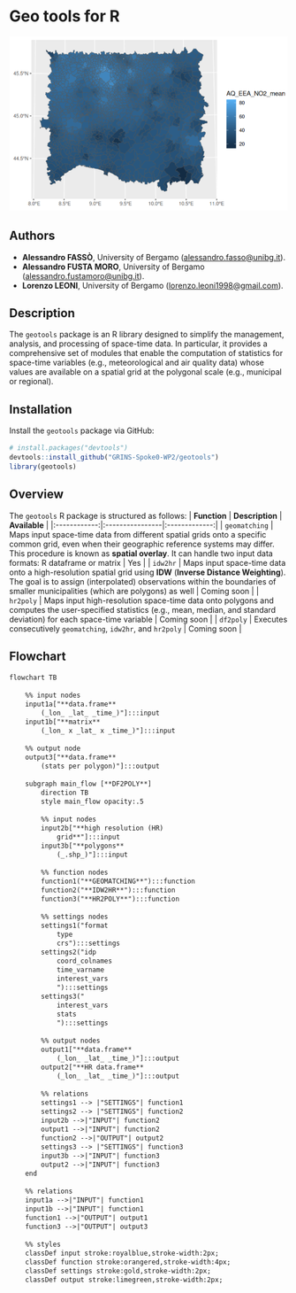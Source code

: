 # Geo tools for R

![Cover](media/Cover.png)

## Authors
- **Alessandro FASSÒ**, University of Bergamo (alessandro.fasso@unibg.it).
- **Alessandro FUSTA MORO**, University of Bergamo (alessandro.fustamoro@unibg.it).
- **Lorenzo LEONI**, University of Bergamo (lorenzo.leoni1998@gmail.com).

## Description
The ```geotools``` package is an R library designed to simplify the management, analysis, and processing of space-time data. In particular, it provides a comprehensive set of modules that enable the computation of statistics for space-time variables (e.g., meteorological and air quality data) whose values are available on a spatial grid at the polygonal scale (e.g., municipal or regional).

## Installation
Install the ```geotools``` package via GitHub:
``` r
# install.packages("devtools")
devtools::install_github("GRINS-Spoke0-WP2/geotools")
library(geotools)
``` 

## Overview
The ```geotools``` R package is structured as follows:
| **Function** | **Description** | **Available** |
|:------------:|:----------------|:-------------:|
| ```geomatching``` | Maps input space-time data from different spatial grids onto a specific common grid, even when their geographic reference systems may differ. This procedure is known as **spatial overlay**. It can handle two input data formats: R dataframe or matrix | Yes |
| ```idw2hr``` | Maps input space-time data onto a high-resolution spatial grid using **IDW** (**Inverse Distance Weighting**). The goal is to assign (interpolated) observations within the boundaries of smaller municipalities (which are polygons) as well | Coming soon |
| ```hr2poly``` | Maps input high-resolution space-time data onto polygons and computes the user-specified statistics (e.g., mean, median, and standard deviation) for each space-time variable | Coming soon |
| ```df2poly``` | Executes consecutively ```geomatching```, ```idw2hr```, and ```hr2poly``` | Coming soon |

## Flowchart

```mermaid
flowchart TB

    %% input nodes
    input1a["**data.frame**
        (_lon_ _lat_ _time_)"]:::input
    input1b["**matrix**
        (_lon_ x _lat_ x _time_)"]:::input
    
    %% output node
    output3["**data.frame**
        (stats per polygon)"]:::output

    subgraph main_flow [**DF2POLY**]
        direction TB
        style main_flow opacity:.5

        %% input nodes
        input2b["**high resolution (HR)
            grid**"]:::input
        input3b["**polygons**
            (_.shp_)"]:::input

        %% function nodes
        function1("**GEOMATCHING**"):::function
        function2("**IDW2HR**"):::function
        function3("**HR2POLY**"):::function

        %% settings nodes
        settings1("format
            type
            crs"):::settings
        settings2("idp
            coord_colnames
            time_varname
            interest_vars
            "):::settings
        settings3("
            interest_vars
            stats
            "):::settings

        %% output nodes
        output1["**data.frame**
            (_lon_ _lat_ _time_)"]:::output
        output2["**HR data.frame**
            (_lon_ _lat_ _time_)"]:::output

        %% relations
        settings1 --> |"SETTINGS"| function1
        settings2 --> |"SETTINGS"| function2
        input2b -->|"INPUT"| function2
        output1 -->|"INPUT"| function2
        function2 -->|"OUTPUT"| output2
        settings3 --> |"SETTINGS"| function3
        input3b -->|"INPUT"| function3
        output2 -->|"INPUT"| function3
    end

    %% relations
    input1a -->|"INPUT"| function1
    input1b -->|"INPUT"| function1
    function1 -->|"OUTPUT"| output1
    function3 -->|"OUTPUT"| output3

    %% styles
    classDef input stroke:royalblue,stroke-width:2px;
    classDef function stroke:orangered,stroke-width:4px;
    classDef settings stroke:gold,stroke-width:2px;
    classDef output stroke:limegreen,stroke-width:2px;
```